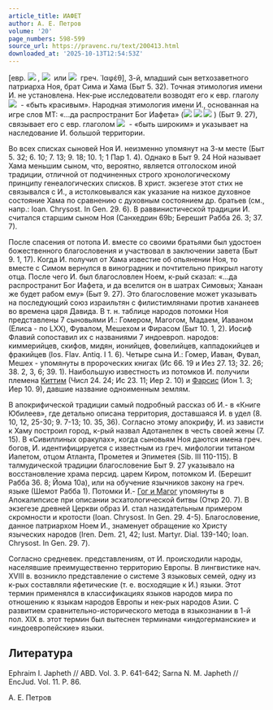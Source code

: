 ```yaml
---
article_title: ИАФЕТ
author: А. Е. Петров
volume: '20'
page_numbers: 598-599
source_url: https://pravenc.ru/text/200413.html
downloaded_at: '2025-10-13T12:54:53Z'
---
```


[евр. ![](https://pravenc.ru/char/2712331/tpy/image.png) , ![](https://pravenc.ru/char/26062/yePeT/image.png)  или ![](https://pravenc.ru/char/26062/yAPeTx3b/image.png)  греч. ᾿Ιαφέθ], 3-й, младший сын ветхозаветного патриарха Ноя, брат Сима и Хама (Быт 5. 32). Точная этимология имени И. не установлена. Нек-рые исследователи возводят его к евр. глаголу ![](https://pravenc.ru/char/26062/yAPA(h)/image.png)  - «быть красивым». Народная этимология имени И., основанная на игре слов МТ: «...да распространит Бог Иафета» (![](<https://pravenc.ru/char/26062/yaPt /image.png>) ![](<https://pravenc.ru/char/26062/ x60elOhIm /image.png>) ![](<https://pravenc.ru/char/26062/ lx26yePeT/image.png>) ) (Быт 9. 27), связывает его с евр. глаголом ![](https://pravenc.ru/char/26062/pATA(h)/image.png)  - «быть широким» и указывает на наследование И. большой территории.

Во всех списках сыновей Ноя И. неизменно упомянут на 3-м месте (Быт 5. 32; 6. 10; 7. 13; 9. 18; 10. 1; 1 Пар 1. 4). Однако в Быт 9. 24 Ной называет Хама меньшим сыном, что, вероятно, является отголоском иной традиции, отличной от подчиненных строго хронологическому принципу генеалогических списков. В христ. экзегезе этот стих не связывался с И., а истолковывался как указание на низкое духовное состояние Хама по сравнению с духовным состоянием др. братьев (см., напр.: Ioan. Chrysost. In Gen. 29. 6). В раввинистической традиции И. считался старшим сыном Ноя (Санхедрин 69b; Берешит Рабба 26. 3; 37. 7).

После спасения от потопа И. вместе со своими братьями был удостоен божественного благословения и участвовал в заключении завета (Быт 9. 1, 17). Когда И. получил от Хама известие об опьянении Ноя, то вместе с Симом вернулся в виноградник и почтительно прикрыл наготу отца. После чего И. был благословлен Ноем, к-рый сказал: «...да распространит Бог Иафета, и да вселится он в шатрах Симовых; Ханаан же будет рабом ему» (Быт 9. 27). Это благословение может указывать на последующий союз израильтян с филистимлянами против хананеев во времена царя Давида. В т. н. таблице народов потомки Ноя представлены 7 сыновьями И.: Гомером, Магогом, Мадаем, Иаваном (Елиса - по LXX), Фувалом, Мешехом и Фирасом (Быт 10. 1, 2). Иосиф Флавий сопоставил их с названиями 7 индоевроп. народов: киммерийцев, скифов, мидян, ионийцев, фовелийцев, каппадокийцев и фракийцев (Ios. Flav. Antiq. I 1. 6). Четыре сына И.: Гомер, Иаван, Фувал, Мешех - упомянуты в пророческих книгах (Ис 66. 19 и Иез 27. 13; 32. 26; 38. 2, 3, 6; 39. 1). Наибольшую известность из потомков И. получили племена [Киттим](https://pravenc.ru/text/Киттим.html) (Числ 24. 24; Ис 23. 11; Иер 2. 10) и [Фарсис](https://pravenc.ru/text/Фарсис.html) (Ион 1. 3; Иер 10. 9), давшие название одноименным землям.

В апокрифической традиции самый подробный рассказ об И.- в «Книге Юбилеев», где детально описана территория, доставшаяся И. в удел (8. 10, 12, 25-30; 9. 7-13; 10. 35, 36). Согласно этому апокрифу, И. из зависти к Хаму построил город, к-рый назвал Адотанелек в честь своей жены (7. 15). В «Сивиллиных оракулах», когда сыновьям Ноя даются имена греч. богов, И. идентифицируется с известным из греч. мифологии титаном Иапетом, отцом Атланта, Прометея и Эпиметея (Sib. III 110-115). В талмудической традиции благословение Быт 9. 27 указывало на восстановление храма персид. царем Киром, потомком И. (Берешит Рабба 36. 8; Йома 10a), или на обучение язычников закону на греч. языке (Шемот Рабба 1). Потомки И.- [Гог и Магог](<https://pravenc.ru/text/Гог и Магог.html>) упомянуты в Апокалипсисе при описании эсхатологической битвы (Откр 20. 7). В экзегезе древней Церкви образ И. стал назидательным примером скромности и кротости (Ioan. Chrysost. In Gen. 29. 4-5). Благословение, данное патриархом Ноем И., знаменует обращение ко Христу языческих народов (Iren. Dem. 21, 42; Iust. Martyr. Dial. 139-140; Ioan. Chrysost. In Gen. 29. 7).

Согласно средневек. представлениям, от И. происходили народы, населявшие преимущественно территорию Европы. В лингвистике нач. XVIII в. возникло представление о системе 3 языковых семей, одну из к-рых составляли яфетические (т. е. восходящие к И.) языки. Этот термин применялся в классификациях языков народов мира по отношению к языкам народов Европы и нек-рых народов Азии. C развитием сравнительно-исторического метода в языкознании в 1-й пол. XIX в. этот термин был вытеснен терминами «индогерманские» и «индоевропейские» языки.

## Литература

Ephraim I. Japheth // ABD. Vol. 3. P. 641-642; Sarna N. M. Japheth // EncJud. Vol. 11. P. 86.

А. Е. Петров
